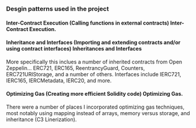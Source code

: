 ### Desgin patterns used in the project

#### Inter-Contract Execution (Calling functions in external contracts) Inter-Contract Execution.

#### Inheritance and Interfaces (Importing and extending contracts and/or using contract interfaces) Inheritances and Interfaces 
More specifically this inclues a number of inherited contracts from Open Zeppelin... ERC721, ERC165, ReentrancyGuard, Counters, ERC721URIStorage, and a number of others. Interfaces include IERC721, IERC165, IERCMetadata, IERC20, and more.

####  Optimizing Gas (Creating more efficient Solidity code) Optimizing Gas. 
There were a number of places I incorporated optimizing gas techniques, most notably using mapping instead of arrays, memory versus storage, and inheritance (C3 Linerization).

